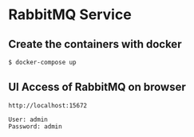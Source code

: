 # RabbitMQ Service

## Create the containers with docker

```bash
$ docker-compose up
```

## UI Access of RabbitMQ on browser

```
http://localhost:15672

User: admin
Password: admin
```
